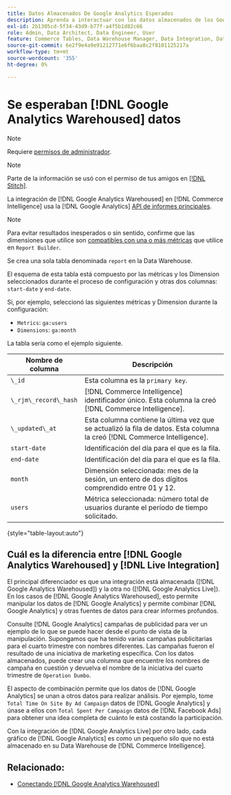 ```yaml
---
title: Datos Almacenados De Google Analytics Esperados
description: Aprenda a interactuar con los datos almacenados de los Google Analytics.
exl-id: 2b1305cd-5f34-43d9-b77f-a4f5b1d82c66
role: Admin, Data Architect, Data Engineer, User
feature: Commerce Tables, Data Warehouse Manager, Data Integration, Data Import/Export
source-git-commit: 6e2f9e4a9e91212771e6f6baa8c2f8101125217a
workflow-type: tm+mt
source-wordcount: '355'
ht-degree: 0%

---
```


# Se esperaban [!DNL Google Analytics Warehoused] datos

>[!NOTE]
>
>Requiere [permisos de administrador](../../../administrator/user-management/user-management.md).

>[!NOTE]
>
>Parte de la información se usó con el permiso de tus amigos en [[!DNL Stitch]](https://www.stitchdata.com/docs/integrations/saas/google-analytics).

La integración de [!DNL Google Analytics Warehoused] en [!DNL Commerce Intelligence] usa la [!DNL Google Analytics] [API de informes principales](https://developers.google.com/analytics/devguides/reporting/core/v3/).

>[!NOTE]
>
>Para evitar resultados inesperados o sin sentido, confirme que las dimensiones que utilice son [compatibles con una o más métricas](https://ga-dev-tools.google/dimensions-metrics-explorer/) que utilice en `Report Builder`.

Se crea una sola tabla denominada `report` en la Data Warehouse.

El esquema de esta tabla está compuesto por las métricas y los Dimension seleccionados durante el proceso de configuración y otras dos columnas: `start-date` y `end-date`.

Si, por ejemplo, seleccionó las siguientes métricas y Dimension durante la configuración:

* `Metrics`: `ga:users`
* `Dimensions`: `ga:month`

La tabla sería como el ejemplo siguiente.

| **Nombre de columna** | **Descripción** |
|-----|-----|
| `\_id` | Esta columna es la `primary key`. |
| `\_rjm\_record\_hash` | [!DNL Commerce Intelligence] identificador único. Esta columna la creó [!DNL Commerce Intelligence]. |
| `\_updated\_at` | Esta columna contiene la última vez que se actualizó la fila de datos. Esta columna la creó [!DNL Commerce Intelligence]. |
| `start-date` | Identificación del día para el que es la fila. |
| `end-date` | Identificación del día para el que es la fila. |
| `month` | Dimensión seleccionada: mes de la sesión, un entero de dos dígitos comprendido entre 01 y 12. |
| `users` | Métrica seleccionada: número total de usuarios durante el período de tiempo solicitado. |

{style="table-layout:auto"}

## Cuál es la diferencia entre [!DNL Google Analytics Warehoused] y [!DNL Live Integration]

El principal diferenciador es que una integración está almacenada ([!DNL Google Analytics Warehoused]) y la otra no ([!DNL Google Analytics Live]). En los casos de [!DNL Google Analytics Warehoused], esto permite manipular los datos de [!DNL Google Analytics] y permite combinar [!DNL Google Analytics] y otras fuentes de datos para crear informes profundos.

Consulte [!DNL Google Analytics] campañas de publicidad para ver un ejemplo de lo que se puede hacer desde el punto de vista de la manipulación. Supongamos que ha tenido varias campañas publicitarias para el cuarto trimestre con nombres diferentes. Las campañas fueron el resultado de una iniciativa de marketing específica. Con los datos almacenados, puede crear una columna que encuentre los nombres de campaña en cuestión y devuelva el nombre de la iniciativa del cuarto trimestre de `Operation Dumbo`.

El aspecto de combinación permite que los datos de [!DNL Google Analytics] se unan a otros datos para realizar análisis. Por ejemplo, tome `Total Time On Site By Ad Campaign` datos de [!DNL Google Analytics] y únase a ellos con `Total Spent Per Campaign` datos de [!DNL Facebook Ads] para obtener una idea completa de cuánto le está costando la participación.

Con la integración de [!DNL Google Analytics Live] por otro lado, cada gráfico de [!DNL Google Analytics] es como un pequeño silo que no está almacenado en su Data Warehouse de [!DNL Commerce Intelligence].

## Relacionado:

* [Conectando [!DNL Google Analytics Warehoused]](../integrations/google-analytics-warehoused.md)
